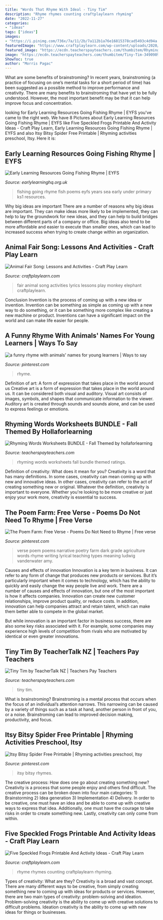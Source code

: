 ```yaml
---
title: "Words That Rhyme With Ideal - Tiny Tim"
description: "Rhyme rhymes counting craftplaylearn rhyming"
date: "2022-11-27"
categories:
- "ideas"
tags: ["ideas"]
images:
- "https://i.pinimg.com/736x/7a/11/2b/7a112b1a76e16815378cad5493c4d94a.jpg"
featuredImage: "https://www.craftplaylearn.com/wp-content/uploads/2020/01/3.png"
featured_image: "https://ecdn.teacherspayteachers.com/thumbitem/Rhyming-Words-Worksheets-BUNDLE-Fall-Themed-4012442-1534796626/original-4012442-1.jpg"
image: "https://ecdn.teacherspayteachers.com/thumbitem/Tiny-Tim-3490989-1510599628/original-3490989-1.jpg"
ShowToc: true
author: "Morris Pagac"
---
```



What are some benefits of brainstroming?
In recent years, brainstroming (a practice of focusing on one’s mental tasks for a short period of time) has been suggested as a possible method to improve performance and creativity. There are many benefits to brainstroming that have yet to be fully understood. However, the most important benefit may be that it can help improve focus and concentration.

	

		
looking for Early Learning Resources Going Fishing Rhyme | EYFS you've came to the right web. We have 8 Pictures about Early Learning Resources Going Fishing Rhyme | EYFS like Five Speckled Frogs Printable And Activity Ideas - Craft Play Learn, Early Learning Resources Going Fishing Rhyme | EYFS and also Itsy Bitsy Spider Free Printable | Rhyming activities preschool, Itsy. Here it is:
		
    
## Early Learning Resources Going Fishing Rhyme | EYFS

<img loading=lazy src="https://www.earlylearninghq.org.uk/wp-content/uploads/2013/06/Going-Fishing.jpg3_.jpg" onerror="this.onerror=null;this.src='https://tse4.mm.bing.net/th?id=OIP.qz_L118wNWiGlFUVqp1VOAAAAA&amp;pid=15.1';" alt="Early Learning Resources Going Fishing Rhyme | EYFS">

_Source: earlylearninghq.org.uk_

>fishing going rhyme fish poems eyfs years sea early under primary ks1 resources. 

	

Why big ideas are important
There are a number of reasons why big ideas are important. They can make ideas more likely to be implemented, they can help to lay the groundwork for new ideas, and they can help to build bridges between different parts of a company or office. Big ideas also tend to be more affordable and easier to execute than smaller ones, which can lead to increased success when trying to create change within an organization.

    
## Animal Fair Song: Lessons And Activities - Craft Play Learn

<img loading=lazy src="https://www.craftplaylearn.com/wp-content/uploads/2020/01/3.png" onerror="this.onerror=null;this.src='https://tse4.mm.bing.net/th?id=OIP.kdhKxrcxXG7evHUSjcyCUQHaKe&amp;pid=15.1';" alt="Animal Fair Song: Lessons and Activities - Craft Play Learn">

_Source: craftplaylearn.com_

>fair animal song activities lyrics lessons play monkey elephant craftplaylearn. 

	

Conclusion
Invention is the process of coming up with a new idea or invention. Invention can be something as simple as coming up with a new way to do something, or it can be something more complex like creating a new machine or product. Inventions can have a significant impact on the world and can make life easier for people.

    
## A Funny Rhyme With Animals&#039; Names For Young Learners | Ways To Say

<img loading=lazy src="https://i.pinimg.com/736x/36/58/af/3658af0c49347410fbdbb1959a8fe782--goodbye-poem-to-say-goodbye.jpg" onerror="this.onerror=null;this.src='https://tse3.mm.bing.net/th?id=OIP.w39KHeZVAXuCdbddX9SfOwAAAA&amp;pid=15.1';" alt="a funny rhyme with animals&#039; names for young learners | Ways to say">

_Source: pinterest.com_

>rhyme. 

	

Definition of art: A form of expression that takes place in the world around us
Creative art is a form of expression that takes place in the world around us. It can be considered both visual and auditory. Visual art consists of images, symbols, and shapes that communicate information to the viewer. Auditory art is created through sounds and sounds alone, and can be used to express feelings or emotions.

    
## Rhyming Words Worksheets BUNDLE - Fall Themed By Hollaforlearning

<img loading=lazy src="https://ecdn.teacherspayteachers.com/thumbitem/Rhyming-Words-Worksheets-BUNDLE-Fall-Themed-4012442-1534796626/original-4012442-1.jpg" onerror="this.onerror=null;this.src='https://tse4.mm.bing.net/th?id=OIP.0ANGUdI6fRiQxzRwFYJw_AAAAA&amp;pid=15.1';" alt="Rhyming Words Worksheets BUNDLE - Fall Themed by hollaforlearning">

_Source: teacherspayteachers.com_

>rhyming words worksheets fall bundle themed ratings. 

	

Definition of creativity: What does it mean for you?
Creativity is a word that has many definitions. In some cases, creativity can mean coming up with new and innovative ideas. In other cases, creativity can refer to the act of creating something new or original. Whatever the definition, creativity is important to everyone. Whether you're looking to be more creative or just enjoy your work more, creativity is essential to success.

    
## The Poem Farm: Free Verse - Poems Do Not Need To Rhyme | Free Verse

<img loading=lazy src="https://i.pinimg.com/originals/06/cd/93/06cd9357418f8fc89eb9b521ee9700cb.png" onerror="this.onerror=null;this.src='https://tse4.mm.bing.net/th?id=OIP.BJCVfG5j98eHsp9lIQXb7gAAAA&amp;pid=15.1';" alt="The Poem Farm: Free Verse - Poems Do Not Need to Rhyme | Free verse">

_Source: pinterest.com_

>verse poem poems narrative poetry farm dark grade agriculture words rhyme writing lyrical teaching types meaning ludwig vanderwater amy. 

	

Causes and effects of innovation
Innovation is a key term in business. It can refer to any form of change that produces new products or services. But it’s particularly important when it comes to technology, which has the ability to quickly and easily change the way people live and work.
There are a number of causes and effects of innovation, but one of the most important is how it affects companies. Innovation can create new customer relationships, improve product quality, or reduce costs. In addition, innovation can help companies attract and retain talent, which can make them better able to compete in the global market.

But while innovation is an important factor in business success, there are also some key risks associated with it. For example, some companies may experience high levels of competition from rivals who are motivated by identical or even greater innovations.

    
## Tiny Tim By TeacherTalk NZ | Teachers Pay Teachers

<img loading=lazy src="https://ecdn.teacherspayteachers.com/thumbitem/Tiny-Tim-3490989-1510599628/original-3490989-1.jpg" onerror="this.onerror=null;this.src='https://tse1.mm.bing.net/th?id=OIP.Xf2T5BnNTsO6vUk3-5k2gAAAAA&amp;pid=15.1';" alt="Tiny Tim by TeacherTalk NZ | Teachers Pay Teachers">

_Source: teacherspayteachers.com_

>tiny tim. 

	

What is brainstroming? Brainstroming is a mental process that occurs when the focus of an individual’s attention narrows. This narrowing can be caused by a variety of things such as a task at hand, another person in front of you, or a noise. Brainstroming can lead to improved decision making, productivity, and focus.

    
## Itsy Bitsy Spider Free Printable | Rhyming Activities Preschool, Itsy

<img loading=lazy src="https://i.pinimg.com/736x/7a/11/2b/7a112b1a76e16815378cad5493c4d94a.jpg" onerror="this.onerror=null;this.src='https://tse4.mm.bing.net/th?id=OIP.E1E6nw3iV-KmYVvXXXl5YAHaKC&amp;pid=15.1';" alt="Itsy Bitsy Spider Free Printable | Rhyming activities preschool, Itsy">

_Source: pinterest.com_

>itsy bitsy rhymes. 

	

The creative process: How does one go about creating something new?
Creativity is a process that some people enjoy and others find difficult. The creative process can be broken down into four main categories: 1) Brainstorming 2) Idea generation 3) Implementation 4) Delivery. In order to be creative, one must have an idea and be able to come up with creative ways to express that idea. Additionally, one must have the courage to take risks in order to create something new. Lastly, creativity can only come from within.

    
## Five Speckled Frogs Printable And Activity Ideas - Craft Play Learn

<img loading=lazy src="https://www.craftplaylearn.com/wp-content/uploads/2020/01/26.png" onerror="this.onerror=null;this.src='https://tse1.mm.bing.net/th?id=OIP.9WNYeHTsmiqlL06wN7m2dwHaKe&amp;pid=15.1';" alt="Five Speckled Frogs Printable And Activity Ideas - Craft Play Learn">

_Source: craftplaylearn.com_

>rhyme rhymes counting craftplaylearn rhyming. 

	

Types of creativity: What are they?
Creativity is a broad and vast concept. There are many different ways to be creative, from simply creating something new to coming up with ideas for products or services. However, there are two main types of creativity: problem-solving and ideation. Problem-solving creativity is the ability to come up with creative solutions to difficult problems. Ideation creativity is the ability to come up with new ideas for things or businesses.


